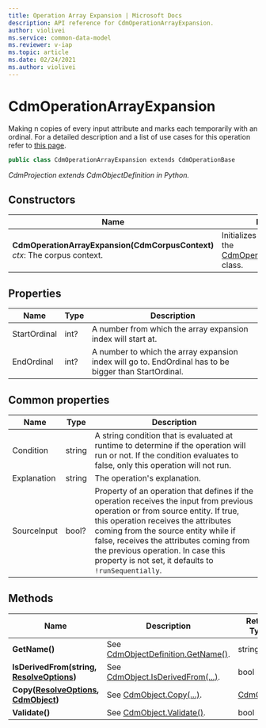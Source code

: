 ```yaml
---
title: Operation Array Expansion | Microsoft Docs
description: API reference for CdmOperationArrayExpansion.
author: violivei
ms.service: common-data-model
ms.reviewer: v-iap 
ms.topic: article
ms.date: 02/24/2021
ms.author: violivei
---
```


# CdmOperationArrayExpansion

Making n copies of every input attribute and marks each temporarily with an ordinal. For a detailed description and a list of use cases for this operation refer to [this page](../../../../sdk/projections/arrayexpansion.md).

```csharp
public class CdmOperationArrayExpansion extends CdmOperationBase
```

*CdmProjection extends CdmObjectDefinition in Python.*

## Constructors

|Name|Description|
|---|---|
|**CdmOperationArrayExpansion(CdmCorpusContext)**<br/>*ctx*: The corpus context.<br/>|Initializes a new instance of the [CdmOperationArrayExpansion](arrayexpansion.md) class.|

## Properties

|Name|Type|Description|
|---|---|---|
|StartOrdinal|int?|A number from which the array expansion index will start at.
|EndOrdinal|int?|A number to which the array expansion index will go to. EndOrdinal has to be bigger than StartOrdinal.

## Common properties

|Name|Type|Description|
|---|---|---|
|Condition|string|A string condition that is evaluated at runtime to determine if the operation will run or not. If the condition evaluates to false, only this operation will not run.
|Explanation|string|The operation's explanation.
|SourceInput|bool?|Property of an operation that defines if the operation receives the input from previous operation or from source entity. If true, this operation receives the attributes coming from the source entity while if false, receives the attributes coming from the previous operation. In case this property is not set, it defaults to `!runSequentially`.

## Methods

|Name|Description|Return Type|
|---|---|---|
|**GetName()**|See [CdmObjectDefinition.GetName()](../cdmobjectdefinition.md#methods).|string|
|**IsDerivedFrom(string, [ResolveOptions](../../utilities/resolveoptions.md))**|See  [CdmObject.IsDerivedFrom(...)](../cdmobject.md#methods).|bool|
|**Copy([ResolveOptions](../../utilities/resolveoptions.md), [CdmObject](../cdmobject.md))**|See [CdmObject.Copy(...)](../cdmobject.md#methods).|[CdmObject](../cdmobject.md)|
|**Validate()**|See [CdmObject.Validate()](../cdmobject.md#methods).|bool|
